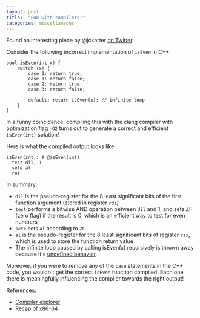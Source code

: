```yaml
---
layout: post
title:  "Fun with compilers!"
categories: miscellaneous
---
```


Found an interesting piece by @jckarter [on Twitter](https://twitter.com/jckarter/status/1428072308351016969?s=20).

Consider the following incorrect implementation of `isEven` in C++:

```
bool isEven(int x) {
    switch (x) {
        case 0: return true;
        case 1: return false;
        case 2: return true;
        case 3: return false;

        default: return isEven(x); // infinite loop
    }
}
```

In a funny coincidence, compiling this with the clang compiler with optimization flag `-O2` turns out to generate a correct and efficient `isEven(int)` solution!

Here is what the compiled output looks like:

```
isEven(int): # @isEven(int)
  test dil, 1
  sete al
  ret
```

In summary:
- `dil` is the pseudo-register for the 8 least significant bits of the first function argument (stored in register `rdi`)
- `test` performs a bitwise AND operation between `dil` and 1, and sets ZF (zero flag) if the result is 0, which is an efficient way to test for even numbers
- `sete` sets `al` according to `ZF`
- `al` is the pseudo-register for the 8 least significant bits of register `rax`, which is used to store the function return value
- The infinite loop caused by calling isEven(x) recursively is thrown away because it's [undefined behavior](https://en.wikipedia.org/wiki/Undefined_behavior#Examples_in_C_and_C++).

Moreover, if you were to remove any of the `case` statements in the C++ code, you wouldn't get the correct `isEven` function compiled. Each one there is meaningfully influencing the compiler towards the right output!

References:
- [Compiler explorer](https://gcc.godbolt.org/#g:!((g:!((g:!((g:!((h:codeEditor,i:(filename:'1',fontScale:14,fontUsePx:'0',j:1,lang:c%2B%2B,selection:(endColumn:2,endLineNumber:10,positionColumn:2,positionLineNumber:10,selectionStartColumn:2,selectionStartLineNumber:10,startColumn:2,startLineNumber:10),source:'bool+isEven(int+x)+%7B%0A++++switch+(x)+%7B%0A++++++++case+0:+return+true%3B%0A++++++++case+1:+return+false%3B%0A++++++++case+2:+return+true%3B%0A++++++++case+3:+return+false%3B%0A%0A++++++++default:+return+isEven(x)%3B%0A++++%7D%0A%7D'),l:'5',n:'0',o:'C%2B%2B+source+%231',t:'0')),k:50.481284988327246,l:'4',n:'0',o:'',s:0,t:'0'),(g:!((h:compiler,i:(compiler:clang_trunk,filters:(b:'0',binary:'1',commentOnly:'0',demangle:'0',directives:'0',execute:'1',intel:'0',libraryCode:'0',trim:'0'),flagsViewOpen:'1',fontScale:14,fontUsePx:'0',j:1,lang:c%2B%2B,libs:!(),options:'-O2',selection:(endColumn:6,endLineNumber:4,positionColumn:6,positionLineNumber:4,selectionStartColumn:6,selectionStartLineNumber:4,startColumn:6,startLineNumber:4),source:1,tree:'1'),l:'5',n:'0',o:'x86-64+clang+(trunk)+(C%2B%2B,+Editor+%231,+Compiler+%231)',t:'0')),k:49.51871501167276,l:'4',n:'0',o:'',s:0,t:'0')),l:'2',m:76.18048268625394,n:'0',o:'',t:'0'),(g:!((h:executor,i:(argsPanelShown:'1',compilationPanelShown:'0',compiler:g112,compilerOutShown:'0',execArgs:'',execStdin:'',fontScale:14,fontUsePx:'0',j:1,lang:c%2B%2B,libs:!(),options:'',source:1,stdinPanelShown:'1',tree:'1',wrap:'1'),l:'5',n:'0',o:'Executor+x86-64+gcc+11.2+(C%2B%2B,Editor+%231)',t:'0')),header:(),l:'4',m:23.819517313746065,n:'0',o:'',s:0,t:'0')),l:'3',n:'0',o:'',t:'0')),version:4)
- [Recap of x86-64](https://web.stanford.edu/class/cs107/guide/x86-64.html)